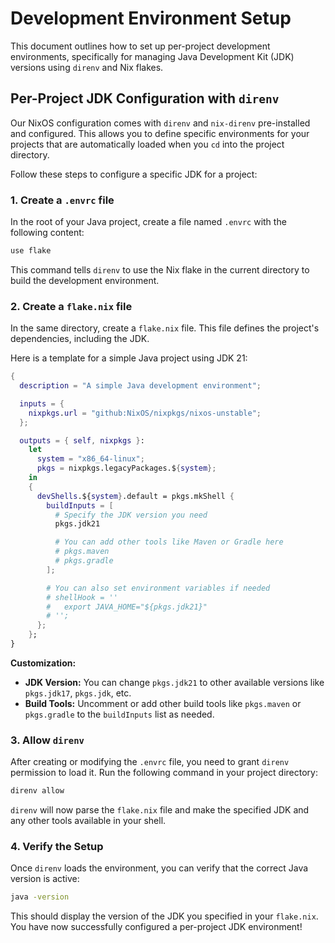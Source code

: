 # Development Environment Setup

This document outlines how to set up per-project development environments, specifically for managing Java Development Kit (JDK) versions using `direnv` and Nix flakes.

## Per-Project JDK Configuration with `direnv`

Our NixOS configuration comes with `direnv` and `nix-direnv` pre-installed and configured. This allows you to define specific environments for your projects that are automatically loaded when you `cd` into the project directory.

Follow these steps to configure a specific JDK for a project:

### 1. Create a `.envrc` file

In the root of your Java project, create a file named `.envrc` with the following content:

```sh
use flake
```

This command tells `direnv` to use the Nix flake in the current directory to build the development environment.

### 2. Create a `flake.nix` file

In the same directory, create a `flake.nix` file. This file defines the project's dependencies, including the JDK.

Here is a template for a simple Java project using JDK 21:

```nix
{
  description = "A simple Java development environment";

  inputs = {
    nixpkgs.url = "github:NixOS/nixpkgs/nixos-unstable";
  };

  outputs = { self, nixpkgs }:
    let
      system = "x86_64-linux";
      pkgs = nixpkgs.legacyPackages.${system};
    in
    {
      devShells.${system}.default = pkgs.mkShell {
        buildInputs = [
          # Specify the JDK version you need
          pkgs.jdk21

          # You can add other tools like Maven or Gradle here
          # pkgs.maven
          # pkgs.gradle
        ];

        # You can also set environment variables if needed
        # shellHook = ''
        #   export JAVA_HOME="${pkgs.jdk21}"
        # '';
      };
    };
}
```

**Customization:**

*   **JDK Version:** You can change `pkgs.jdk21` to other available versions like `pkgs.jdk17`, `pkgs.jdk`, etc.
*   **Build Tools:** Uncomment or add other build tools like `pkgs.maven` or `pkgs.gradle` to the `buildInputs` list as needed.

### 3. Allow `direnv`

After creating or modifying the `.envrc` file, you need to grant `direnv` permission to load it. Run the following command in your project directory:

```sh
direnv allow
```

`direnv` will now parse the `flake.nix` file and make the specified JDK and any other tools available in your shell.

### 4. Verify the Setup

Once `direnv` loads the environment, you can verify that the correct Java version is active:

```sh
java -version
```

This should display the version of the JDK you specified in your `flake.nix`. You have now successfully configured a per-project JDK environment!
